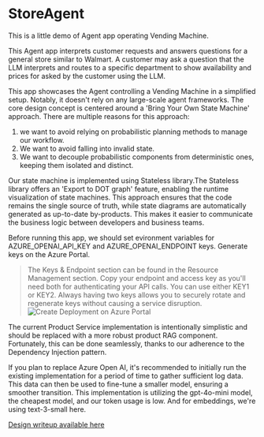 # StoreAgent
This is a little demo of Agent app operating Vending Machine.

This Agent app interprets customer requests and answers questions for a general store similar to Walmart. A customer may ask a question that the LLM interprets and routes to a specific department to show availability and prices for asked by the customer using the LLM.

This app showcases the Agent controlling a Vending Machine in a simplified setup. Notably, it doesn't rely on any large-scale agent frameworks. The core design concept is centered around a 'Bring Your Own State Machine' approach.
There are multiple reasons for this approach:
1. we want to avoid relying on probabilistic planning methods to manage our workflow. 
2. We want to avoid falling into invalid state.  
3. We want to decouple probabilistic components from deterministic ones, keeping them isolated and distinct.

Our state machine is implemented using Stateless library.The Stateless library offers an 'Export to DOT graph' feature, enabling the runtime visualization of state machines. This approach ensures that the code remains the single source of truth, while state diagrams are automatically generated as up-to-date by-products. This makes it easier to communicate the business logic between developers and business teams. 

Before running this app, we should set evironment variables for AZURE_OPENAI_API_KEY and AZURE_OPENAI_ENDPOINT keys. 
Generate keys on the Azure Portal. 
> The Keys & Endpoint section can be found in the Resource Management section. 
> Copy your endpoint and access key as you'll need both for authenticating your API calls. 
> You can use either KEY1 or KEY2. 
> Always having two keys allows you to securely rotate and regenerate keys without causing a service disruption.
![Create Deployment on Azure Portal](https://learn.microsoft.com/en-us/azure/ai-services/openai/media/quickstarts/endpoint.png)

The current Product Service implementation is intentionally simplistic and should be replaced with a more robust product RAG component. Fortunately, this can be done seamlessly, thanks to our adherence to the Dependency Injection pattern.

If you plan to replace Azure Open AI, it's recommended to initially run the existing implementation for a period of time to gather sufficient log data. This data can then be used to fine-tune a smaller model, ensuring a smoother transition. This implementation is utilizing the gpt-4o-mini model, the cheapest model, and our token usage is low. And for embeddings, we're using text-3-small here.

[Design writeup available here](https://github.com/usametov/StoreAgent/blob/main/docs/code-walkthrough.md)

